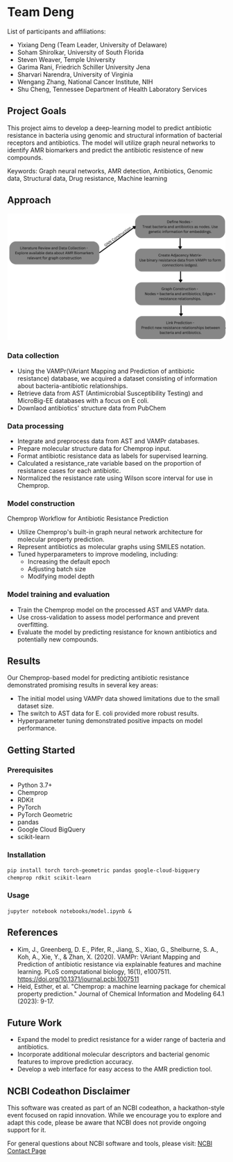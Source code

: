 # Team Deng

List of participants and affiliations:

- Yixiang Deng (Team Leader, University of Delaware)
- Soham Shirolkar, University of South Florida
- Steven Weaver, Temple University
- Garima Rani, Friedrich Schiller University Jena
- Sharvari Narendra, University of Virginia
- Wengang Zhang, National Cancer Institute, NIH
- Shu Cheng, Tennessee Department of Health Laboratory Services
  
## Project Goals

This project aims to develop a deep-learning model to predict antibiotic resistance in bacteria using genomic and structural information of bacterial receptors and antibiotics. The model will utilize graph neural networks to identify AMR biomarkers and predict the antibiotic resistence of new compounds.

Keywords: Graph neural networks, AMR detection, Antibiotics, Genomic data, Structural data, Drug resistance, Machine learning

## Approach
![Workflow chart](https://github.com/NCBI-Codeathons/amr-2024-team-deng/blob/main/workflow_chart.png)
### Data collection 

- Using the VAMPr(VAriant Mapping and Prediction of antibiotic resistance) database, we acquired a dataset consisting of information about bacteria-antibiotic relationships.
- Retrieve data from AST (Antimicrobial Susceptibility Testing) and MicroBig-EE databases with a focus on E coli.
- Downlaod antibiotics' structure data from PubChem

### Data processing 
- Integrate and preprocess data from AST and VAMPr databases.
- Prepare molecular structure data for Chemprop input.
- Format antibiotic resistance data as labels for supervised learning.
- Calculated a resistance_rate variable based on the proportion of resistance cases for each antibiotic.
- Normalized the resistance rate using Wilson score interval for use in Chemprop.

### Model construction
Chemprop Workflow for Antibiotic Resistance Prediction

- Utilize Chemprop's built-in graph neural network architecture for molecular property prediction.
- Represent antibiotics as molecular graphs using SMILES notation.
- Tuned hyperparameters to improve modeling, including:
  - Increasing the default epoch
  - Adjusting batch size
  - Modifying model depth

### Model training and evaluation

- Train the Chemprop model on the processed AST and VAMPr data.
- Use cross-validation to assess model performance and prevent overfitting.
- Evaluate the model by predicting resistance for known antibiotics and potentially new compounds.



## Results
Our Chemprop-based model for predicting antibiotic resistance demonstrated promising results in several key areas:
 - The initial model using VAMPr data showed limitations due to the small dataset size.
 - The switch to AST data for E. coli provided more robust results.
 - Hyperparameter tuning demonstrated positive impacts on model performance.



## Getting Started
### Prerequisites
- Python 3.7+
- Chemprop
- RDKit
- PyTorch
- PyTorch Geometric
- pandas
- Google Cloud BigQuery
- scikit-learn

### Installation 
```pip install torch torch-geometric pandas google-cloud-bigquery chemprop rdkit scikit-learn```

### Usage
```jupyter notebook notebooks/model.ipynb &```

## References 
- Kim, J., Greenberg, D. E., Pifer, R., Jiang, S., Xiao, G., Shelburne, S. A., Koh, A., Xie, Y., & Zhan, X. (2020). VAMPr: VAriant Mapping and Prediction of antibiotic resistance via explainable features and machine learning. PLoS computational biology, 16(1), e1007511. https://doi.org/10.1371/journal.pcbi.1007511 
- Heid, Esther, et al. "Chemprop: a machine learning package for chemical property prediction." Journal of Chemical Information and Modeling 64.1 (2023): 9-17.

## Future Work
- Expand the model to predict resistance for a wider range of bacteria and antibiotics.
- Incorporate additional molecular descriptors and bacterial genomic features to improve prediction accuracy.
- Develop a web interface for easy access to the AMR prediction tool.

## NCBI Codeathon Disclaimer

This software was created as part of an NCBI codeathon, a hackathon-style event focused on rapid innovation. While we encourage you to explore and adapt this code, please be aware that NCBI does not provide ongoing support for it.

For general questions about NCBI software and tools, please visit: [NCBI Contact Page](https://www.ncbi.nlm.nih.gov/home/about/contact/)
